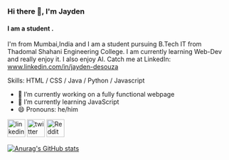 ### Hi there 👋, I'm Jayden
#### I am a student .
I'm from Mumbai,India and I am a student pursuing B.Tech IT from Thadomal Shahani Engineering College. I am currently learning Web-Dev and really enjoy it. I also enjoy AI. Catch me at LinkedIn: www.linkedin.com/in/jayden-desouza



Skills: HTML / CSS / Java / Python / Javascript

- 🔭 I’m currently working on a fully functional webpage 
- 🌱 I’m currently learning JavaScript 
- 😄 Pronouns: he/him 


[<img src='https://cdn.jsdelivr.net/npm/simple-icons@3.0.1/icons/linkedin.svg' alt='linkedin' height='40'>](https://www.linkedin.com/in/jayden/)  [<img src='https://cdn.jsdelivr.net/npm/simple-icons@3.0.1/icons/twitter.svg' alt='twitter' height='40'>](https://twitter.com/jayden)  [<img src='https://cdn.jsdelivr.net/npm/simple-icons@3.0.1/icons/reddit.svg' alt='Reddit' height='40'>](https://www.reddit.com/user/JAE-boi)  





[![Anurag's GitHub stats](https://github-readme-stats.vercel.app/api?username=JAE-exe)](https://github.com/anuraghazra/github-readme-stats)



